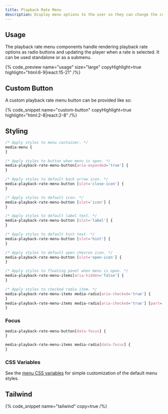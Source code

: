 ```yaml
---
title: Playback Rate Menu
description: Display menu options to the user so they can change the current playback rate.
---
```


## Usage

The playback rate menu components handle rendering playback rate options
as radio buttons and updating the player when a rate is selected. It can be used standalone
or as a submenu.

{% code_preview name="usage" size="large" copyHighlight=true highlight="html:6-9|react:15-21" /%}

## Custom Button

A custom playback rate menu button can be provided like so:

{% code_snippet name="custom-button" copyHighlight=true highlight="html:2-8|react:2-8" /%}

## Styling

```css {% copy=true %}
/* Apply styles to menu container. */
media-menu {
}

/* Apply styles to button when menu is open. */
media-playback-rate-menu-button[aria-expanded='true'] {
}

/* Apply styles to default back arrow icon. */
media-playback-rate-menu-button [slot='close-icon'] {
}

/* Apply styles to default icon. */
media-playback-rate-menu-button [slot='icon'] {
}

/* Apply styles to default label text. */
media-playback-rate-menu-button [slot='label'] {
}

/* Apply styles to default hint text. */
media-playback-rate-menu-button [slot='hint'] {
}

/* Apply styles to default open chevron icon. */
media-playback-rate-menu-button [slot='open-icon'] {
}

/* Apply styles to floating panel when menu is open. */
media-playback-rate-menu-items[aria-hidden='false'] {
}

/* Apply styles to checked radio item. */
media-playback-rate-menu-items media-radio[aria-checked='true'] {
}
media-playback-rate-menu-items media-radio[aria-checked='true'] [part='check'] {
}
```

### Focus

```css
media-playback-rate-menu-button[data-focus] {
}

media-playback-rate-menu-items media-radio[data-focus] {
}
```

### CSS Variables

See the [menu CSS variables](/docs/player/components/menu/menu#css-variables) for simple
customization of the default menu styles.

## Tailwind

{% code_snippet name="tailwind" copy=true /%}
